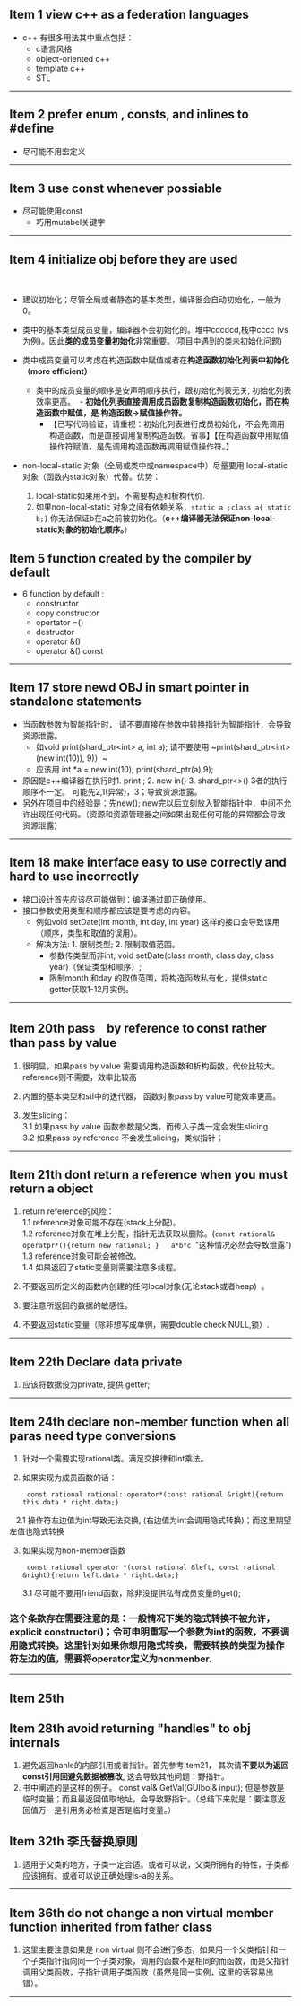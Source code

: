 ## Item 1 view c++ as a federation languages

- c++ 有很多用法其中重点包括：
  + c语言风格
  + object-oriented c++
  + template c++
  + STL
 
---

## Item 2 prefer enum , consts, and inlines to #define 

- 尽可能不用宏定义

---

## Item 3 use const whenever possiable
- 尽可能使用const
    + 巧用mutabel关键字

---

## Item 4 initialize obj before they are used
    
- 建议初始化；尽管全局或者静态的基本类型，编译器会自动初始化，一般为0。
- 类中的基本类型成员变量，编译器不会初始化的。堆中cdcdcd,栈中cccc (vs为例)。因此**类的成员变量初始化**非常重要。(项目中遇到的类未初始化问题)
- 类中成员变量可以考虑在构造函数中赋值或者在**构造函数初始化列表中初始化（more efficient）**
  - 类中的成员变量的顺序是安声明顺序执行，跟初始化列表无关, 初始化列表效率更高。
  - **初始化列表直接调用成员函数复制构造函数初始化，而在构造函数中赋值，是 构造函数->赋值操作符。** 
    - 【已写代码验证，请重视：初始化列表进行成员初始化，不会先调用构造函数，而是直接调用复制构造函数。省事】【在构造函数中用赋值操作符赋值，是先调用构造函数再调用赋值操作符。】 


- non-local-static 对象（全局或类中或namespace中）尽量要用 local-static对象（函数内static对象）代替。优势：
  1. local-static如果用不到，不需要构造和析构代价.
  2. 如果non-local-static 对象之间有依赖关系，`static a ;class a{ static b;}` 你无法保证b在a之前被初始化。（**c++编译器无法保证non-local-static对象的初始化顺序。**）

## Item 5 function created by the compiler by default

* 6 function by default :
    - constructor
    - copy constructor
    - opertator =()
    - destructor
    - operator &()
    - operator &() const



---


## Item 17 store newd OBJ in smart pointer in standalone statements

- 当函数参数为智能指针时， 请不要直接在参数中转换指针为智能指针，会导致资源泄露。  
     * 如void print(shard_ptr\<int\> a, int a); 请不要使用 ~print(shard_ptr\<int\>(new int(10)), 9)）~
     * 应该用 int \*a = new int\(10\);  print(shard_ptr<int>(a),9);
- 原因是c++编译器在执行时1. print ; 2. new in() 3. shard_ptr<>() 3者的执行顺序不一定。 可能先2,1(异常)，3；导致资源泄露。
- 另外在项目中的经验是：先new(); new完以后立刻放入智能指针中，中间不允许出现任何代码。（资源和资源管理器之间如果出现任何可能的异常都会导致资源泄露）

---

## Item 18 make interface easy to use correctly and hard to use incorrectly

- 接口设计首先应该尽可能做到：编译通过即正确使用。
- 接口参数使用类型和顺序都应该是要考虑的内容。  
  + 例如void setDate(int month, int day, int year) 这样的接口会导致误用（顺序，类型和取值的误用）。
  + 解决方法: 1. 限制类型; 2. 限制取值范围。
    * 参数传类型而非int; void setDate(class month, class day, class year)（保证类型和顺序）;
    * 限制month 和day 的取值范围，将构造函数私有化，提供static getter获取1-12月实例。
---


## Item 20th pass　by reference to const rather than pass by value
1. 很明显，如果pass by value 需要调用构造函数和析构函数，代价比较大。reference则不需要，效率比较高

2. 内置的基本类型和stl中的迭代器， 函数对象pass by value可能效率更高。

3. 发生slicing：  
    3.1 如果pass by value 函数参数是父类，而传入子类一定会发生slicing  
    3.2 如果pass by reference 不会发生slicing，类似指针；
    
----

## Item 21th dont return a reference when you must return a object

1. return reference的风险：  
1.1 reference对象可能不存在(stack上分配)。  
1.2 reference对象在堆上分配，指针无法获取以删除。(`const rational& operatpr*(){return new rational; }   a*b*c `"这种情况必然会导致泄露")  
1.3 reference对象可能会被修改。  
1.4 如果返回了static变量则需要注意多线程。

2. 不要返回所定义的函数内创建的任何local对象(无论stack或者heap)  。

3. 要注意所返回的数据的敏感性。  

4. 不要返回static变量（除非想写成单例，需要double check NULL,锁）.

---
## Item 22th Declare data private
1. 应该将数据设为private, 提供 getter;
---

## Item 24th declare non-member function when all paras need type conversions

1. 针对一个需要实现rational类。满足交换律和int乘法。
2. 如果实现为成员函数的话：  

        const rational rational::operator*(const rational &right){return this.data * right.data;}  

    2.1 操作符左边值为int导致无法交换, (右边值为int会调用隐式转换)；而这里期望左值也隐式转换  

3. 如果实现为non-member函数  

        const rational operator *(const rational &left, const rational &right){return left.data * right.data;}
    
    3.1 尽可能不要用friend函数，除非没提供私有成员变量的get();

### 这个条款存在需要注意的是：一般情况下类的隐式转换不被允许，explicit constructor()；令可申明重写一个参数为int的函数，不要调用隐式转换。这里针对如果你想用隐式转换，需要转换的类型为操作符左边的值，需要将operator定义为nonmenber. 

----


## Item 25th  


## Item 28th avoid returning "handles" to obj internals

1. 避免返回hanle的内部引用或者指针。首先参考Item21， 其次请**不要以为返回const引用回避免数据被篡改**, 这会导致其他问题：野指针。
2. 书中阐述的是这样的例子。 const val& GetVal(GUIboj& input); 但是参数是临时变量；而且最返回值取地址，会导致野指针。（总结下来就是：要注意返回值万一是引用务必检查是否是临时变量。）


## Item 32th 李氏替换原则

1. 适用于父类的地方，子类一定合适。或者可以说，父类所拥有的特性，子类都应该拥有。或者可以说正确处理is-a的关系。


-----

## Item 36th do not change a non virtual member function inherited from father class

1. 这里主要注意如果是 non virtual 则不会进行多态，如果用一个父类指针和一个子类指针指向同一个子类对象，调用的函数不是相同的而函数，而是父指针调用父类函数，子指针调用子类函数（虽然是同一实例，这里的话容易出错）。

-------
